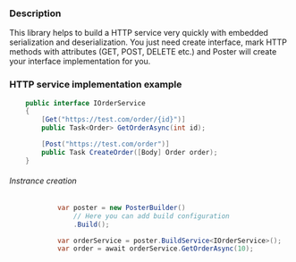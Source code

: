 ### Description
This library helps to build a HTTP service very quickly with embedded serialization and deserialization. You just need create interface, mark HTTP methods with attributes (GET, POST, DELETE etc.) and Poster will create your interface implementation for you.
### HTTP service implementation example
```csharp
    public interface IOrderService
    {
        [Get("https://test.com/order/{id}")]
        public Task<Order> GetOrderAsync(int id);

        [Post("https://test.com/order")]
        public Task CreateOrder([Body] Order order);
    }
```
###### Instrance creation
```csharp
            var poster = new PosterBuilder()
                // Here you can add build configuration
                .Build();

            var orderService = poster.BuildService<IOrderService>();
            var order = await orderService.GetOrderAsync(10);
```
